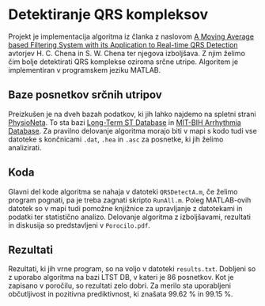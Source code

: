 # Detektiranje QRS kompleksov

Projekt je implementacija algoritma iz članka z naslovom [A Moving Average based Filtering System with its Application to Real-time QRS Detection](https://ieeexplore.ieee.org/document/1291223) avtorjev H. C. Chena in S. W. Chena ter njegova izboljšava. Z njim želimo čim bolje detektirati QRS komplekse oziroma srčne utripe. Algoritem je implementiran v programskem jeziku MATLAB.

## Baze posnetkov srčnih utripov
Preizkušen je na dveh bazah podatkov, ki jih lahko najdemo na spletni strani [PhysioNeta](https://physionet.org/). To sta bazi [Long-Term ST Database](https://physionet.org/content/ltstdb/1.0.0/) in [MIT-BIH Arrhythmia Database](https://physionet.org/content/mitdb/1.0.0/). Za pravilno delovanje algoritma morajo biti v mapi s kodo tudi vse datoteke s končnicami `.dat`, `.hea` in `.asc` za posnetke, ki jih želimo analizirati. 

## Koda
Glavni del kode algoritma se nahaja v datoteki `QRSDetectA.m`, če želimo program pognati, pa je treba zagnati skripto `RunAll.m`. Poleg MATLAB-ovih datotek so v mapi tudi pomožne knjižnice za upravljanje z datotekami in podatki ter statistično analizo. Delovanje algoritma z izboljšavami, rezultati in diskusija so predstavljeni v `Porocilo.pdf`.

## Rezultati
Rezultati, ki jih vrne program, so na voljo v datoteki `results.txt`. Dobljeni so z uporabo algoritma na bazi LTST DB, v kateri je 86 posnetkov. Kot je zapisano v poročilu, so rezultati zelo dobri. Za merilo sta uporabljeni občutljivost in pozitivna prediktivnost, ki znašata 99.62 % in 99.15 %.

